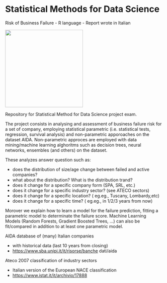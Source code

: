 # Statistical Methods for Data Science
Risk of Business Failure - R language - Report wrote in Italian

<img width=250px src="https://www.plan4res.eu/wp-content/uploads/2018/02/University-of-Pisa-Italy.png" />

Repository for Statistical Method for Data Science project exam.

The project consists in analysing and assessment of business failure risk for a set of company, employing statistical parametric (i.e. statistical tests, regression, survival analysis) and non-parametric apporoaches on the dataset AIDA.
Non-parametric approces are employed with data mining/machine learning alghoritms such as decision trees, neural networks, ensembles (and others) on the dataset.

These analyzes answer question such as:
- does the distribution of size/age change between failed and active companies? 
- what about the distribution? What is the distribution trand?
- does it change for a specific company form (SPA, SRL, etc.)
- does it change for a specific industry sector? (see ATECO sectors)
- does it change for a specific location? ( eg.eg., Tuscany, Lombardy,etc)
- does it change for a specific time? ( eg.eg., in 1/2/3 years from now)

Morover we explain how to learn a model for the failure prediction, fitting a parametric model to determinate the failure score. Machine Learning Models (Random Forests, Gradient Boosted Trees, …)
can also be fit/compared in addition to at least one parametric model.

AIDA database of (many) Italian companies
- with historical data (last 10 years from closing)
- https://www.sba.unipi.it/it/risorse/banche dati/aida

Ateco 2007 classification of industry sectors
- Italian version of the European NACE classification
- https://www.istat.it/it/archivio/17888
